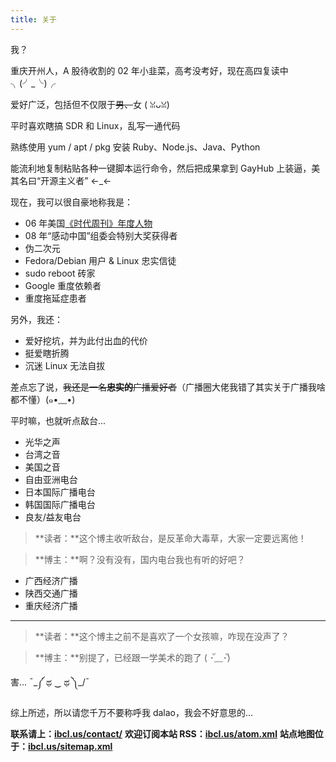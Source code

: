 ```yaml
---
title: 关于
---
```

我？

重庆开州人，A 股待收割的 02 年小韭菜，高考没考好，现在高四复读中 ╮(╯_╰)╭

爱好广泛，包括但不仅限于~~男、~~女 ( ꈍᴗꈍ)

平时喜欢瞎搞 SDR 和 Linux，乱写一通代码

熟练使用 yum / apt / pkg 安装 Ruby、Node.js、Java、Python

能流利地复制粘贴各种一键脚本运行命令，然后把成果拿到 GayHub 上装逼，美其名曰“开源主义者” ←_←

现在，我可以很自豪地称我是：

 - 06 年美国[《时代周刊》年度人物](https://en.wikipedia.org/wiki/You_%28Time_Person_of_the_Year%29)
 - 08 年“感动中国”组委会特别大奖获得者
 - 伪二次元
 - Fedora/Debian 用户 & Linux 忠实信徒
 - sudo reboot 砖家
 - Google 重度依赖者
 - 重度拖延症患者

另外，我还：

 - 爱好挖坑，并为此付出血的代价
 - 挺爱瞎折腾
 - 沉迷 Linux 无法自拔

差点忘了说，~~我还是一名**忠实的**广播爱好者~~（广播圈大佬我错了其实关于广播我啥都不懂）(๑•﹏•)

平时嘛，也就听点敌台...

 - 光华之声
 - 台湾之音
 - 美国之音
 - 自由亚洲电台
 - 日本国际广播电台
 - 韩国国际广播电台
 - 良友/益友电台

> **读者：**这个博主收听敌台，是反革命大毒草，大家一定要远离他！

> **博主：**啊？没有没有，国内电台我也有听的好吧？

 - 广西经济广播
 - 陕西交通广播
 - 重庆经济广播

---

> **读者：**这个博主之前不是喜欢了一个女孩嘛，咋现在没声了？

> **博主：**别提了，已经跟一学美术的跑了 ( ･ั﹏･ั)

害... ¯\_༼ ಥ ‿ ಥ ༽_/¯

综上所述，所以请您千万不要称呼我 dalao，我会不好意思的...

**联系请上：[ibcl.us/contact/](https://ibcl.us/contact/)**
**欢迎订阅本站 RSS：[ibcl.us/atom.xml](https://ibcl.us/atom.xml)**
**站点地图位于：[ibcl.us/sitemap.xml](https://ibcl.us/sitemap.xml)**
